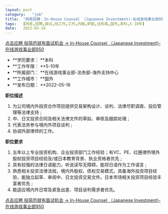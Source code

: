 ```yaml
---
layout:	post
category:	"job"
title:	"网易招聘：In-House Counsel （Japanese Investment)-在线游戏事业部950-职能-法务类-国外本科5-10年"
tags:	[网易,招聘,面试,找工作,工作,内推,职能,法务类,国外,本科,5-10年]
date:	2022-05-16
---
```


[点击应聘 投简历就有面试机会 -> In-House Counsel （Japanese Investment)-在线游戏事业部950](http://mobile.bole.netease.com/bole/boleDetail?id=32978&employeeId=346f03c3cda5f04c&key=all)



- **学历要求： **本科
- **工作年限： **5-10年
- **所属部门： **在线游戏事业部-法务部-海外支持中心
- **工作城市： **国外
- **发布日期： **2022-05-16



**职位描述**
1. 为公司境内外投资合作项目提供交易架构设计、谈判、法律尽职调查、投后管理等法律支持 ;
2. 中、日文投资合同及相关法律文件的草拟、审核及跟踪处理 ;
3. 代表法务参与境内外项目谈判 ;
4. 协调外部律师的工作。



**职位要求**
1. 五年以上专业投资机构、企业投资部门工作经验；有VC、PE、红圈律所境外股权投资项目经验及/或日本教育背景、执业资格者优先 ;
2. 具有较强的法律日语能力，听说读写无障碍，能将日语作为工作语言 ;
3. 熟悉相关投资法律法规，境内外股权、债权交易模式，具备海外投资项目经验，能独立起草、审阅中、日文投资交易文件。日本市场相关投资项目经验丰富者优先 ;
4. 能适应境内外日常及紧急出差、项目谈判需求者优先。




[点击应聘 投简历就有面试机会 -> In-House Counsel （Japanese Investment)-在线游戏事业部950](http://mobile.bole.netease.com/bole/boleDetail?id=32978&employeeId=346f03c3cda5f04c&key=all)